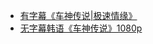 * [有字幕《车神传说|极速情缘》](http://op.sbb.zone:8888/share/lKJKCTdq)                   
* [无字幕韩语《车神传说》1080p](http://op.sbb.zone:8888/share/FtlTzACj)                       




